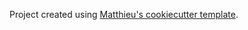 Project created using [Matthieu's cookiecutter template](https://github.com/matthieu-bruneaux/cookiecutter-researchProject).